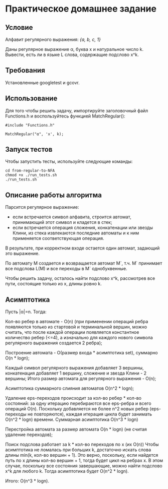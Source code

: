 # Практическое домашнее задание

## Условие
Алфавит регулярного выражения: *{a, b, c, 1}*

Даны регулярное выражение α, буква x и натуральное число k. Вывести, есть ли в языке L слова, содержащие подслово x^k.

## Требования
Установленные googletest и gcovr.

## Использование
Для того чтобы решить задачу, импортируйте заголовочный файл Functions.h и воспользуйтесь функцией MatchRegular():

```
#include "Functions.h"

MatchRegular("α", 'x', k);
```

## Запуск тестов
Чтобы запустить тесты, используйте следующие команды:

```
cd from-regular-to-NFA
chmod +x ./run_tests.sh
./run_tests.sh
```

## Описание работы алгоритма
Парсится регулярное выражение:

- если встречается символ алфавита, строится автомат, принимающий этот символ и кладется в стек;
- если встречается операция сложения, конкатенации или звезды Клини, из стека извлекаются последние автоматы и к ним применяется соответствующая операция.

В результате, при корректном входе остается один автомат, задающий это выражение.

По автомату M создается и возвращается автомат M\`, т.ч. M\` принимает все подслова L(M) и все переходы в M\` однобуквенные.

Чтобы решить задачу, осталось найти подслово x^k, рассмотрев все пути, состоящие только из x, длины ровно k.

## Асимптотика 
Пусть |α|=n. Тогда:

Кол-во ребер в автомате - O(n) (при применении операций ребра появляются только из стартовой и терминальной вершин, 
можно считать, что после каждой операции появляется константное количество ребер (<=4), а изначально для каждого нового
символа регулярного выражения создается 2 ребра);

Построение автомата - O(размер входа * асимптотика set), суммарно O(n &ast; logn);

Каждый символ регулярного выражения добавляет 3 вершины, конкатенация добавляет 1 вершину, сложение и звезда Клини - 2 вершины;
Итого размер автомата для регулярного выражения - O(n);

Асимптотика суммарного слияния автоматов O(n^2 &ast; logn);

Удаление eps-переходов происходит за кол-во ребер * кол-во состояний: за одну итерацию перебираются все eps-ребра и всего операций O(n).
Поскольку добавляется не более n^2 новых ребер (eps-переходы не повторяются), каждая итерация цикла будет занимать O(n^2 &ast; logn) времени.
Суммарная асимптотика O(n^3 &ast; logn)

Перестройка автомата за размер автомата O(n &ast; logn) (не считая удаление переходов);

Поиск подслова работает за k * кол-во переходов по x (их O(n)) Чтобы асимптотика не ломалась при больших k,
достаточно искать слова длины min(k, кол-во вершин + 1). Это верно, поскольку, если найдется путь по x длины кол-во вершин + 1, тогда будет цикл на ребрах x.
В этом случае, поскольку все состояния завершающие, можно найти подслово x^k для любого k.
Тогда асимптотика будет O(n^2 &ast; logn).

Итого: O(n^3 &ast; logn).
